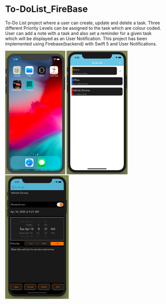 # To-DoList_FireBase

To-Do List project where a user can create, update and delete a task. Three different Priority Levels can be assigned to the task which are colour coded. User can add a note with a task and also set a reminder for a given task which will be displayed as an User Notification. This project has been implemented using Firebase(backend) with Swift 5 and User Notifications.

<img src="Images/1.png" alt="Home Screen" height=400 > <img src="Images/2.png" alt="Task List" height=400> <img src="Images/3.png" alt="Task in detail" height=400>
